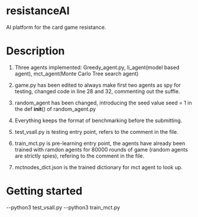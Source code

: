 # resistanceAI
AI platform for the card game resistance.

# Description
1. Three agents implemented: Greedy_agent.py, li_agent(model based agent), mct_agent(Monte Carlo Tree search agent)

2. game.py has been edited to always make first two agents as spy for testing, changed code in line 28 and 32, commenting out the suffle. 

3. random_agent has been changed, introducing the seed value seed = 1 in the def __init__() of random_agent.py

4. Everything keeps the format of benchmarking before the submitting. 

5. test_vsall.py is testing entry point, refers to the comment in the file.

6. train_mct.py is pre-learning entry point, the agents have already been trained with ramdon agents for 80000 rounds of game (random agents are strictly spies), refering to the comment in the file.

7. mctnodes_dict.json is the trained dictionary for mct agent to look up.

# Getting started
--python3 test_vsall.py
--python3 train_mct.py


